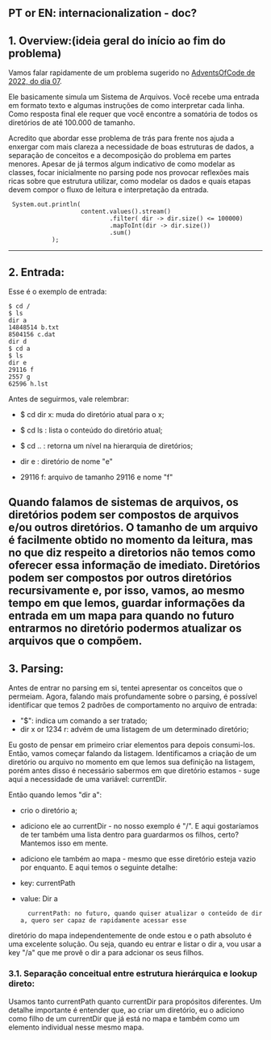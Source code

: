 ## PT or EN: internacionalization - doc?

## 1. Overview:(ideia geral do início ao fim do problema)

Vamos falar rapidamente de um problema sugerido
no [AdventsOfCode de 2022, do dia 07](https://adventofcode.com/2022/day/7).

Ele basicamente simula um Sistema de Arquivos. Você recebe uma entrada em formato texto e algumas instruções de como
interpretar cada linha. Como resposta final ele requer que você encontre a somatória de todos os diretórios de
até 100.000 de tamanho.

Acredito que abordar esse problema de trás para frente nos ajuda a enxergar com mais clareza a necessidade de boas
estruturas de dados, a separação de conceitos e a decomposição do problema em partes menores. Apesar de já termos algum
indicativo de como modelar as classes, focar inicialmente no parsing pode nos provocar reflexões mais
ricas sobre que estrutura utilizar, como modelar os dados e quais etapas devem compor o fluxo de leitura e interpretação
da entrada.

```
 System.out.println(
                    content.values().stream()
                            .filter( dir -> dir.size() <= 100000)
                            .mapToInt(dir -> dir.size())
                            .sum()
            );
```

---

## 2. Entrada:

Esse é o exemplo de entrada:

```
$ cd /
$ ls
dir a
14848514 b.txt
8504156 c.dat
dir d
$ cd a
$ ls
dir e
29116 f
2557 g
62596 h.lst
```

Antes de seguirmos, vale relembrar:

- $ cd dir x: muda do diretório atual para o x;
- $ cd ls : lista o conteúdo do diretório atual;
- $ cd .. : retorna um nível na hierarquia de diretórios;

- dir e : diretório de nome "e"
- 29116 f: arquivo de tamanho 29116 e nome "f"

Quando falamos de sistemas de arquivos, os diretórios podem ser compostos de arquivos e/ou outros diretórios.
O tamanho de um arquivo é facilmente obtido no momento da leitura, mas no que diz respeito a diretorios não temos como
oferecer essa informação de imediato. Diretórios podem ser compostos por outros diretórios recursivamente e, por isso,
vamos, ao mesmo tempo em que lemos, guardar informações da entrada em um mapa para quando no futuro entrarmos no
diretório
podermos atualizar os arquivos que o compõem.
---

## 3. Parsing:

Antes de entrar no parsing em si, tentei apresentar os conceitos que o permeiam. Agora, falando mais profundamente
sobre o parsing, é possível identificar que temos 2 padrões de comportamento no arquivo de entrada:
- "$": indica um comando a ser tratado;
- dir x or 1234 r: advém de uma listagem de um determinado diretório;

Eu gosto de pensar em primeiro criar elementos para depois consumi-los. Então, vamos começar falando da listagem.
Identificamos a criação de um diretório ou arquivo no momento em que lemos sua definição na listagem, porém antes disso
é necessário sabermos em que diretório estamos - suge aqui a necessidade de uma variável: currentDir.

Então quando lemos "dir a":
- crio o diretório a;
- adiciono ele ao currentDir - no nosso exemplo é "/". E aqui gostaríamos de ter também uma lista
dentro para guardarmos os filhos, certo? Mantemos isso em mente.
- adiciono ele também ao mapa - mesmo que esse diretório esteja vazio por enquanto. E aqui temos o seguinte detalhe:
- key: currentPath
- value: Dir a

        currentPath: no futuro, quando quiser atualizar o conteúdo de dir a, quero ser capaz de rapidamente acessar esse

diretório do mapa independentemente de onde estou e o path absoluto é uma excelente solução.
Ou seja, quando eu entrar e listar o dir a, vou usar a key "/a" que me provê o dir a para adcionar os seus filhos.

### 3.1. Separação conceitual entre estrutura hierárquica e lookup direto:

Usamos tanto currentPath quanto currentDir para propósitos diferentes. Um detalhe importante é entender que,
ao criar um diretório, eu o adiciono como filho de um currentDir que já está no mapa e também como um elemento
individual nesse mesmo mapa.
    

